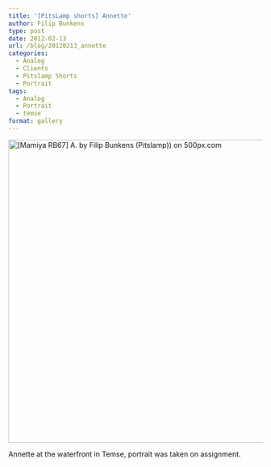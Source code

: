 ```yaml
---
title: '[PitsLamp shorts] Annette'
author: Filip Bunkens
type: post
date: 2012-02-13
url: /blog/20120213_annette
categories:
  - Analog
  - Clients
  - Pitslamp Shorts
  - Portrait
tags:
  - Analog
  - Portrait
  - temse
format: gallery
---
```

[<img src="http://pcdn.500px.net/4858926/bf9ba16b73b49e2cb89f7adb0753857b085e1f3c/4.jpg" alt="[Mamiya RB67] A. by Filip Bunkens (Pitslamp)) on 500px.com" width="600" />][1]

Annette at the waterfront in Temse, portrait was taken on assignment.

 [1]: http://500px.com/photo/4858926
